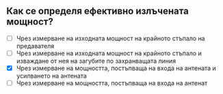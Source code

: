 ## Как се определя ефективно излъчената мощност?

<!-- Верният отговор е отбелязан с [X] -->

- [ ] Чрез измерване на изходната мощност на крайното стъпало на предавателя
- [ ] Чрез измерване на изходната мощност на крайното стъпало и изваждане от нея на загубите по захранващата линия
- [X] Чрез измерване на мощността, постъпваща на входа на антената и усилването на антената
- [ ] Чрез измерване на мощността, постъпваща на входа на антенат
